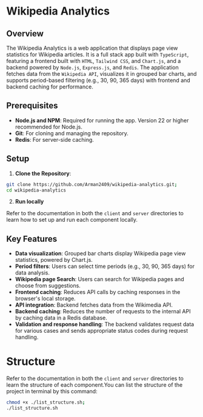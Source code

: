 # Wikipedia Analytics

## Overview

The Wikipedia Analytics is a web application that displays page view statistics for Wikipedia articles. It is a full stack app built with `TypeScript`, featuring a frontend built with `HTML`, `Tailwind CSS`, and `Chart.js`, and a backend powered by `Node.js`, `Express.js`, and `Redis`. The application fetches data from the `Wikipedia API`, visualizes it in grouped bar charts, and supports period-based filtering (e.g., 30, 90, 365 days) with frontend and backend caching for performance.


## Prerequisites

- **Node.js and NPM**: Required for running the app. Version 22 or higher recommended for Node.js.
- **Git**: For cloning and managing the repository.
- **Redis**: For server-side caching.


## Setup

1. **Clone the Repository**:

```bash
git clone https://github.com/Arman2409/wikipedia-analytics.git;
cd wikipedia-analytics
```

2. **Run locally**

Refer to the documentation in both the `client` and `server` directories to learn how to set up and run each component locally.


## Key Features

- **Data visualization**: Grouped bar charts display Wikipedia page view statistics, powered by Chart.js.
- **Period filters**: Users can select time periods (e.g., 30, 90, 365 days) for data analysis.
- **Wikipedia page Search**: Users can search for Wikipedia pages and choose from suggestions.
- **Frontend caching**: Reduces API calls by caching responses in the browser's local storage.
- **API integration**: Backend fetches data from the Wikimedia API.
- **Backend caching**: Reduces the number of requests to the internal API by caching data in a Redis database.
- **Validation and response handling**: The backend validates request data for various cases and sends appropriate status codes during request handling.

# Structure

Refer to the documentation in both the `client` and `server` directories to learn the structure of each component.You can list the structure of the project in terminal by this command:

```bash
chmod +x ./list_structure.sh;
./list_structure.sh
```